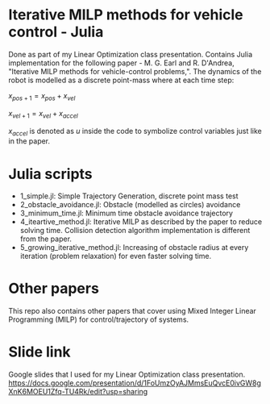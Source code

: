 # Iterative MILP methods for vehicle control - Julia 
Done as part of my Linear Optimization class presentation. Contains Julia implementation for the following paper - M. G. Earl and R. D'Andrea, "Iterative MILP methods for vehicle-control problems,". The dynamics of the robot is modelled as a discrete point-mass where at each time step:
 
$x_{pos+1} = x_{pos} + x_{vel}$

$x_{vel+1} = x_{vel} + x_{accel}$

$x_{accel}$ is denoted as $u$ inside the code to symbolize control variables just like in the paper.

# Julia scripts
- 1_simple.jl: Simple Trajectory Generation, discrete point mass test
- 2_obstacle_avoidance.jl: Obstacle (modelled as circles) avoidance
- 3_minimum_time.jl: Minimum time obstacle avoidance trajectory 
- 4_iteartive_method.jl: Iterative MILP as described by the paper to reduce solving time. Collision detection algorithm implementation is different from the paper.
- 5_growing_iterative_method.jl: Increasing of obstacle radius at every iteration (problem relaxation) for even faster solving time.

# Other papers
This repo also contains other papers that cover using Mixed Integer Linear Programming (MILP) for control/trajectory of systems.

# Slide link
Google slides that I used for my Linear Optimization class presentation.
https://docs.google.com/presentation/d/1FoUmzOyAJMmsEuQvcE0ivGW8gXnK6MOEU1Zfq-TU4Rk/edit?usp=sharing